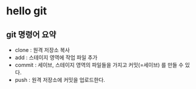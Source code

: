 # hello git

## git 명령어 요약 

- clone : 원격 저장소 복사
- add : 스테이지 영역에 작업 파일 추가 
- commit : 세이브, 스테이지 영역의 파일들을 가지고 커밋(=세이브) 를 만들 수 있다.  
- push : 원격 저장소에 커밋을 업로드한다. 